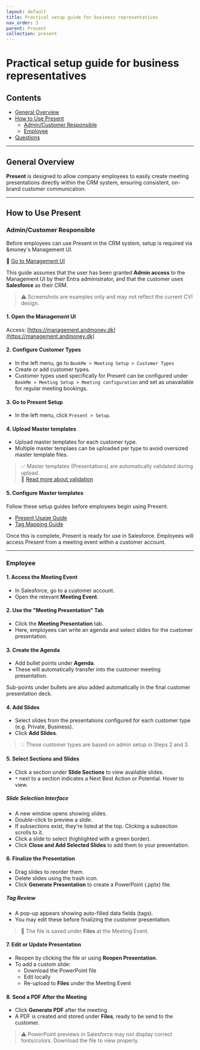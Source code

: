 ```yaml
---
layout: default
title: Practical setup guide for business representatives
nav_order: 3
parent: Present
collection: present
---
```


# Practical setup guide for business representatives

## Contents

- [General Overview](#general-overview)  
- [How to Use Present](#how-to-use-present)  
  - [Admin/Customer Responsible](#admincustomer-responsible)  
  - [Employee](#employee)  
- [Questions](#questions)

---

## General Overview

**Present** is designed to allow company employees to easily create meeting presentations directly within the CRM system, ensuring consistent, on-brand customer communication.

---

## How to Use Present

### Admin/Customer Responsible

Before employees can use Present in the CRM system, setup is required via &money's Management UI.

🔗 [Go to Management UI](https://management.andmoney.dk)

This guide assumes that the user has been granted **Admin access** to the Management UI by their Entra administrator, and that the customer uses **Salesforce** as their CRM.

> ⚠️ Screenshots are examples only and may not reflect the current CVI design.

#### 1. Open the Management UI

Access: [https://management.andmoney.dk](https://management.andmoney.dk)

#### 2. Configure Customer Types

- In the left menu, go to `BookMe > Meeting Setup > Customer Types`
- Create or add customer types.
- Customer types used specifically for Present can be configured under `BookMe > Meeting Setup > Meeting configuration` and set as unavailable for regular meeting bookings.

#### 3. Go to Present Setup

- In the left menu, click `Present > Setup`.

#### 4. Upload Master templates

- Upload master templates for each customer type.
- Multiple master templaes can be uploaded per type to avoid oversized master template files.

> ✅ Master templates (Presentations) are automatically validated during upload.  
> 📖 [Read more about validation](https://andmoneyaps.github.io/docs/present/Validation-tool-Master-template/)

#### 5. Configure Master templates

Follow these setup guides before employees begin using Present:

- [Present Usage Guide](https://andmoneyaps.github.io/docs/present/Present-Usage/)
- [Tag Mapping Guide](https://andmoneyaps.github.io/docs/present/tag-mapping/)

Once this is complete, Present is ready for use in Salesforce. Employees will access Present from a meeting event within a customer account.

---

### Employee

#### 1. Access the Meeting Event

- In Salesforce, go to a customer account.
- Open the relevant **Meeting Event**.

#### 2. Use the "Meeting Presentation" Tab

- Click the **Meeting Presentation** tab.
- Here, employees can write an agenda and select slides for the customer presentation.

#### 3. Create the Agenda

- Add bullet points under **Agenda**.
- These will automatically transfer into the customer meeting presentation.

Sub-points under bullets are also added automatically in the final customer presentation deck.

#### 4. Add Slides

- Select slides from the presentations configured for each customer type (e.g. Private, Business).
- Click **Add Slides**.

> 💡 These customer types are based on admin setup in Steps 2 and 3.

#### 5. Select Sections and Slides

- Click a section under **Slide Sections** to view available slides.
- `*` next to a section indicates a Next Best Action or Potential. Hover to view.

##### Slide Selection Interface

- A new window opens showing slides.
- Double-click to preview a slide.
- If subsections exist, they're listed at the top. Clicking a subsection scrolls to it.
- Click a slide to select (highlighted with a green border).
- Click **Close and Add Selected Slides** to add them to your presentation.

#### 6. Finalize the Presentation

- Drag slides to reorder them.
- Delete slides using the trash icon.
- Click **Generate Presentation** to create a PowerPoint (.pptx) file.

##### Tag Review

- A pop-up appears showing auto-filled data fields (tags).
- You may edit these before finalizing the customer presentation.

> 📂 The file is saved under **Files** at the Meeting Event.

#### 7. Edit or Update Presentation

- Reopen by clicking the file or using **Reopen Presentation**.
- To add a custom slide:
  - Download the PowerPoint file
  - Edit locally
  - Re-upload to **Files** under the Meeting Event

#### 8. Send a PDF After the Meeting

- Click **Generate PDF** after the meeting.
- A PDF is created and stored under **Files**, ready to be send to the customer.

> ⚠️ PowerPoint previews in Salesforce may not display correct fonts/colors. Download the file to view properly.
